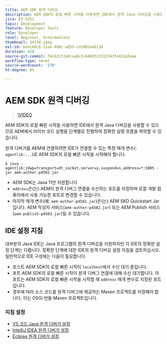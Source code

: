 ```yaml
---
title: AEM SDK 원격 디버깅
description: AEM SDK의 로컬 빠른 시작을 사용하면 IDE에서 원격 Java 디버깅을 사용할 수 있으므로 AEM에서 라이브 코드 실행을 단계별로 진행하여 정확한 실행 흐름을 파악할 수 있습니다.
jira: KT-5251
topic: Development
feature: Developer Tools
role: Developer
level: Beginner, Intermediate
thumbnail: 34338.jpeg
exl-id: beac60c6-11ae-4d0c-a055-cd3d05aeb126
duration: 428
source-git-commit: f4c621f3a9caa8c2c64b8323312343fe421a5aee
workflow-type: tm+mt
source-wordcount: '270'
ht-degree: 0%

---
```


# AEM SDK 원격 디버깅

>[!VIDEO](https://video.tv.adobe.com/v/38164?quality=12&learn=on&captions=kor)

AEM SDK의 로컬 빠른 시작을 사용하면 IDE에서 원격 Java 디버깅을 사용할 수 있으므로 AEM에서 라이브 코드 실행을 단계별로 진행하여 정확한 실행 흐름을 파악할 수 있습니다.

원격 디버거를 AEM에 연결하려면 IDE가 연결할 수 있는 특정 매개 변수(`-agentlib:...`)로 AEM SDK의 로컬 빠른 시작을 시작해야 합니다.

```
$ java -agentlib:jdwp=transport=dt_socket,server=y,suspend=n,address=*:5005 -jar aem-author-p4502.jar   
```

+ AEM SDK는 Java 11만 지원합니다
+ `address`은(는) AEM이 원격 디버그 연결을 수신하는 포트를 지정하며 로컬 개발 컴퓨터에서 사용 가능한 포트로 변경할 수 있습니다.
+ 마지막 매개 변수(예: `aem-author-p4502.jar`)은(는) AEM SKD Quickstart Jar입니다. AEM 작성자 서비스(`aem-author-p4502.jar`) 또는 AEM Publish 서비스(`aem-publish-p4503.jar`)일 수 있습니다.


## IDE 설정 지침

대부분의 Java IDE는 Java 프로그램의 원격 디버깅을 지원하지만 각 IDE의 정확한 설정 단계는 다릅니다. 정확한 단계에 대한 IDE의 원격 디버깅 설정 지침을 검토하십시오. 일반적으로 IDE 구성에는 다음이 필요합니다.

+ 호스트 AEM SDK의 로컬 빠른 시작이 `localhost`에서 수신 대기 중입니다.
+ 포트 AEM SDK의 로컬 빠른 시작이 원격 디버그 연결에 대해 수신 대기합니다. 이 포트는 AEM SDK의 로컬 빠른 시작을 시작할 때 `address` 매개 변수로 지정된 포트입니다.
+ 경우에 따라 소스 코드를 원격 디버그에 제공하는 Maven 프로젝트를 지정해야 합니다. 이는 OSGi 번들 Maven 프로젝트입니다.

### 지침 설정

+ [VS 코드 Java 원격 디버거 설정](https://code.visualstudio.com/docs/java/java-debugging)
+ [IntelliJ IDEA 원격 디버거 설정](https://www.jetbrains.com/help/idea/tutorial-remote-debug.html)
+ [Eclipse 원격 디버거 설정](https://javapapers.com/core-java/java-remote-debug-with-eclipse/)
